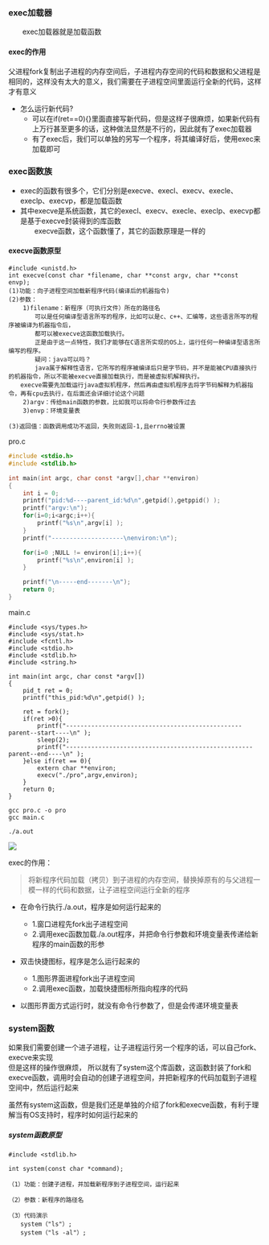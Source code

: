 ### exec加载器
　　exec加载器就是加载函数
#### exec的作用
父进程fork复制出子进程的内存空间后，子进程内存空间的代码和数据和父进程是相同的，这样没有太大的意义，我们需要在子进程空间里面运行全新的代码，这样才有意义

* 怎么运行新代码?
    * 可以在if(ret==0){}里面直接写新代码，但是这样子很麻烦，如果新代码有上万行甚至更多的话，这种做法显然是不行的，因此就有了exec加载器
    * 有了exec后，我们可以单独的另写一个程序，将其编译好后，使用exec来加载即可
### exec函数族
* exec的函数有很多个，它们分别是execve、execl、execv、execle、execlp、execvp，都是加载函数
* 其中execve是系统函数，其它的execl、execv、execle、execlp、execvp都是基于execve封装得到的库函数             
　　execve函数，这个函数懂了，其它的函数原理是一样的
#### execve函数原型
```
#include <unistd.h>
int execve(const char *filename, char **const argv, char **const envp);
(1)功能：向子进程空间加载新程序代码(编译后的机器指令)
(2)参数：
    1)filename：新程序（可执行文件）所在的路径名
　　    可以是任何编译型语言所写的程序，比如可以是c、c++、汇编等，这些语言所写的程序被编译为机器指令后，
　　    都可以被execve这函数加载执行。
　　    正是由于这一点特性，我们才能够在C语言所实现的OS上，运行任何一种编译型语言所编写的程序。
　　    疑问：java可以吗？
　　    java属于解释性语言，它所写的程序被编译后只是字节码，并不是能被CPU直接执行的机器指令，所以不能被execve直接加载执行，而是被虚拟机解释执行。
　　execve需要先加载运行java虚拟机程序，然后再由虚拟机程序去将字节码解释为机器指令，再有cpu去执行，在后面还会详细讨论这个问题
    2)argv：传给main函数的参数，比如我可以将命令行参数传过去
    3)envp：环境变量表

(3)返回值：函数调用成功不返回，失败则返回-1,且errno被设置
```

pro.c
```c
#include <stdio.h>
#include <stdlib.h>

int main(int argc, char const *argv[],char **environ)
{
	int i = 0;
	printf("pid:%d----parent_id:%d\n",getpid(),getppid() );
	printf("argv:\n");
	for(i=0;i<argc;i++){
		printf("%s\n",argv[i] );
	}
	printf("--------------------\nenviron:\n");

	for(i=0 ;NULL != environ[i];i++){
		printf("%s\n",environ[i] );
	}

	printf("\n-----end-------\n");
	return 0;
}
```
main.c
```
#include <sys/types.h>
#include <sys/stat.h>
#include <fcntl.h>
#include <stdio.h>
#include <stdlib.h>
#include <string.h>

int main(int argc, char const *argv[])
{
	pid_t ret = 0;
	printf("this_pid:%d\n",getpid() );
	
	ret = fork();
	if(ret >0){
		printf("-------------------------------------------------parent--start----\n" );
		sleep(2);
		printf("----------------------------------------------------parent--end----\n" );
	}else if(ret == 0){
		extern char **environ;
		execv("./pro",argv,environ);
	}
	return 0;
}

```
```
gcc pro.c -o pro
gcc main.c

./a.out
```
![](https://note.youdao.com/yws/api/personal/file/04FF06FA8BA243FDBD6599159BEF2906?method=download&shareKey=89825a3e08fa6e651de33b502f262f92)

exec的作用：     
> 将新程序代码加载（拷贝）到子进程的内存空间，替换掉原有的与父进程一模一样的代码和数据，让子进程空间运行全新的程序


* 在命令行执行./a.out，程序是如何运行起来的
    * 1.窗口进程先fork出子进程空间
    * 2.调用exec函数加载./a.out程序，并把命令行参数和环境变量表传递给新程序的main函数的形参

* 双击快捷图标，程序是怎么运行起来的 
    * 1.图形界面进程fork出子进程空间
    * 2.调用exec函数，加载快捷图标所指向程序的代码
* 以图形界面方式运行时，就没有命令行参数了，但是会传递环境变量表



### system函数

如果我们需要创建一个进子进程，让子进程运行另一个程序的话，可以自己fork、execve来实现<br>
  但是这样的操作很麻烦，
所以就有了system这个库函数，这函数封装了fork和execve函数，调用时会自动的创建子进程空间，并把新程序的代码加载到子进程空间中，然后运行起来

虽然有system这函数，但是我们还是单独的介绍了fork和execve函数，有利于理解当有OS支持时，程序时如何运行起来的

#####  system函数原型
```
#include <stdlib.h>

int system(const char *command);

（1）功能：创建子进程，并加载新程序到子进程空间，运行起来

（2）参数：新程序的路径名

（3）代码演示
　　system（"ls"）;
　　system（"ls -al"）;
```






